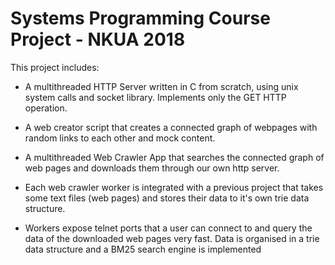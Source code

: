 # Systems Programming Course Project - NKUA 2018 

This project includes:
- A multithreaded HTTP Server written in C from scratch, using unix system calls and socket library. Implements only the GET HTTP operation.

- A web creator script that creates a connected graph of webpages with random links to each other and mock content.

- A multithreaded Web Crawler App that searches the connected graph of web pages and downloads them through our own http server.

- Each web crawler worker is integrated with a previous project that takes some text files (web pages) and stores their data to it's own trie data structure.

- Workers expose telnet ports that a user can connect to and query the data of the downloaded web pages very fast. Data is organised in a trie data structure and a BM25 search engine is implemented 

